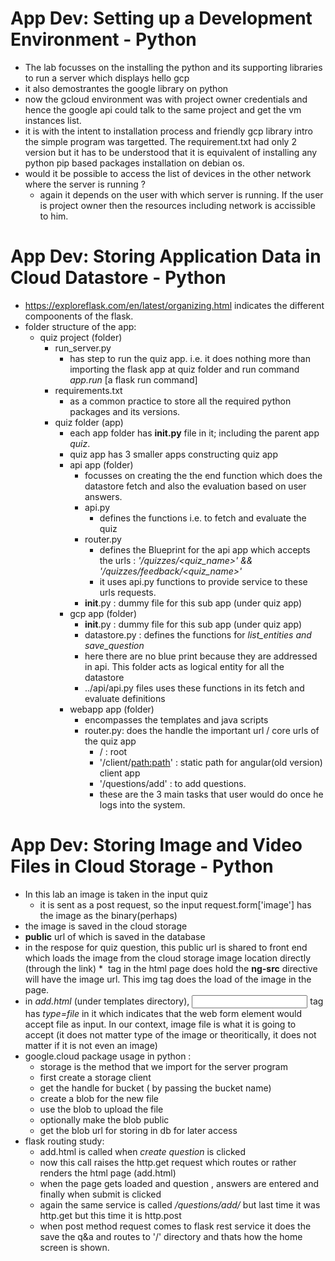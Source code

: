 # App Dev: Setting up a Development Environment - Python
* The lab focusses on the installing the python and its supporting libraries to run a server which displays hello gcp
* it also demostrantes the google library on python
* now the gcloud environment was with project owner credentials and hence the google api could talk to the same project and get the vm instances list.
* it is with the intent to installation process and friendly gcp library intro the simple program was targetted. The requirement.txt had only 2 version  but it has to be understood that it is equivalent of installing any python pip based packages installation on debian os.
* would it be possible to access the list of devices in the other network where the server is running ?
    * again it depends on the user with which server is running. If the user is project owner then the resources including network is accissible to him.
    
# App Dev: Storing Application Data in Cloud Datastore - Python
* https://exploreflask.com/en/latest/organizing.html indicates the different compoonents of the flask. 
* folder structure of the app:
   * quiz project (folder)
      * run_server.py
         * has step to run the quiz app. i.e. it does nothing more than importing the flask app at quiz folder and run command *app.run* [a flask run command]
      * requirements.txt
         * as a common practice to store all the required python packages and its versions.
      * quiz folder (app)
         * each app folder has **__init__.py** file in it; including the parent app *quiz*.
         * quiz app has 3 smaller apps constructing quiz app  
         * api app (folder)
            * focusses on creating the the end function which does the datastore fetch and also the evaluation based on user answers.
            * api.py
               * defines the functions i.e. to fetch and evaluate the quiz
            * router.py
               * defines the Blueprint for the api app which accepts the urls : *'/quizzes/<quiz_name>' && '/quizzes/feedback/<quiz_name>'*
               * it uses api.py functions to provide service to these urls requests.
            * __init__.py : dummy file for this sub app (under quiz app)
         * gcp app (folder)
            * __init__.py : dummy file for this sub app (under quiz app)
            * datastore.py : defines the functions for *list_entities and save_question* 
            * here there are no blue print because they are addressed in api. This folder acts as logical entity for all the datastore 
            * ../api/api.py files uses these functions in its fetch and evaluate definitions
         * webapp app (folder)
            * encompasses the templates and java scripts
            * router.py: does the handle the important url / core urls of the quiz app
               * / : root
               * '/client/<path:path>' : static path for angular(old version) client app
               * '/questions/add' : to add questions.
               * these are the 3 main tasks that user would do once he logs into the system.

# App Dev: Storing Image and Video Files in Cloud Storage - Python
* In this lab an image is taken in the input quiz
   * it is sent as a post request, so the input request.form['image'] has the image as the binary(perhaps)
* the image is saved in the cloud storage
* **public** url of which is saved in the database
* in the respose for quiz question, this public url is shared to front end which loads the image from the cloud storage image location directly (through the link)
      * *<img>* tag in the html page does hold the **ng-src** directive will have the image url. This img tag does the load of the image in the page.
* in *add.html* (under templates directory), *<input>* tag has *type=file* in it which indicates that the web form element would accept file as input. In our context, image file is what it is going to accept (it does not matter type of the image or theoritically, it does not matter if it is not even an image)
* google.cloud package usage in python :
   * storage is the method that we import for the server program
   * first create a storage client
   * get the handle for bucket ( by passing the bucket name)
   * create a blob for the new file
   * use the blob to upload the file
   * optionally make the blob public
   * get the blob url for storing in db for later access
* flask routing study:
   * add.html is called when *create question* is clicked
   * now this call raises the http.get request which routes or rather renders the html page (add.html)
   * when the page gets loaded and question , answers are entered and finally when submit is clicked
   * again the same service is called */questions/add/* but last time it was http.get but this time it is http.post
   * when post method request comes to flask rest service it does the save the q&a and routes to '/' directory and thats how the home screen is shown.
